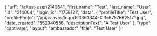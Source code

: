 {
    "url": "\/a\/test-user\/214064",
    "first_name": "Test",
    "last_name": "User",
    "id": "214064",
    "login_id": "1759121",
    "data": {
        "profileTitle": "Test User",
        "profilePhoto": "\/api\/canvas\/logo\/100363344-0.3587576825171.jpg",
        "date_created": 1552940558,
        "descriptionText": "A Test User"
    },
    "type": "captivate",
    "layout": "ambassador",
    "title": "Test User"
}